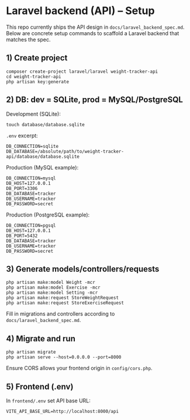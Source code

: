 # Laravel backend (API) – Setup

This repo currently ships the API design in `docs/laravel_backend_spec.md`.
Below are concrete setup commands to scaffold a Laravel backend that matches the spec.

## 1) Create project

```
composer create-project laravel/laravel weight-tracker-api
cd weight-tracker-api
php artisan key:generate
```

## 2) DB: dev = SQLite, prod = MySQL/PostgreSQL

Development (SQLite):

```
touch database/database.sqlite
```

`.env` excerpt:

```
DB_CONNECTION=sqlite
DB_DATABASE=/absolute/path/to/weight-tracker-api/database/database.sqlite
```

Production (MySQL example):

```
DB_CONNECTION=mysql
DB_HOST=127.0.0.1
DB_PORT=3306
DB_DATABASE=tracker
DB_USERNAME=tracker
DB_PASSWORD=secret
```

Production (PostgreSQL example):

```
DB_CONNECTION=pgsql
DB_HOST=127.0.0.1
DB_PORT=5432
DB_DATABASE=tracker
DB_USERNAME=tracker
DB_PASSWORD=secret
```

## 3) Generate models/controllers/requests

```
php artisan make:model Weight -mcr
php artisan make:model Exercise -mcr
php artisan make:model Setting -mcr
php artisan make:request StoreWeightRequest
php artisan make:request StoreExerciseRequest
```

Fill in migrations and controllers according to `docs/laravel_backend_spec.md`.

## 4) Migrate and run

```
php artisan migrate
php artisan serve --host=0.0.0.0 --port=8000
```

Ensure CORS allows your frontend origin in `config/cors.php`.

## 5) Frontend (.env)

In `frontend/.env` set API base URL:

```
VITE_API_BASE_URL=http://localhost:8000/api
```

